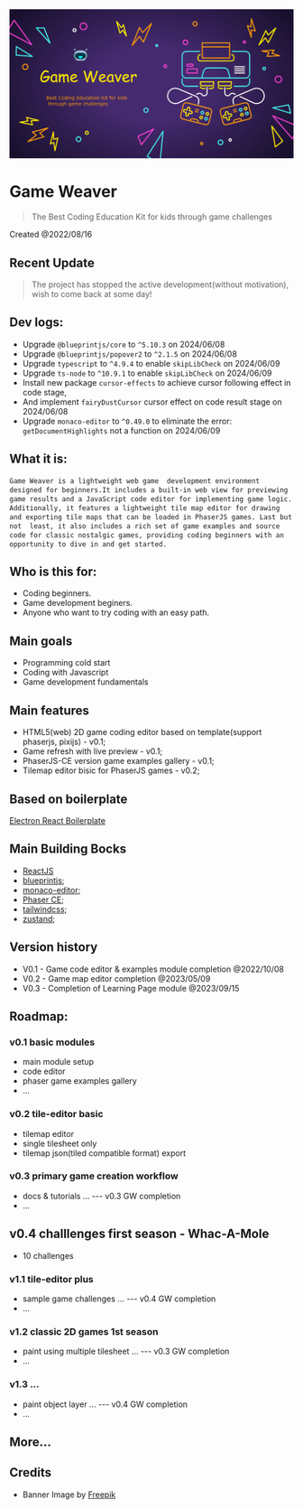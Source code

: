 <img src="./assets/gw_banner_2023_0526.png" />

# Game Weaver

> The Best Coding Education Kit for kids through game challenges

Created @2022/08/16

## Recent Update

> The project has stopped the active development(without motivation), wish to come back at some day!


## Dev logs:

- Upgrade `@blueprintjs/core` to `^5.10.3` on 2024/06/08
- Upgrade `@blueprintjs/popover2` to `^2.1.5` on 2024/06/08
- Upgrade `typescript` to `^4.9.4` to enable `skipLibCheck` on 2024/06/09
- Upgrade `ts-node` to `^10.9.1` to enable `skipLibCheck` on 2024/06/09
- Install new package `cursor-effects` to achieve cursor following effect in code stage,
- And implement `fairyDustCursor` cursor effect on code result stage on 2024/06/08
- Upgrade `monaco-editor` to `^0.49.0` to eliminate the error: `getDocumentHighlights` not a function on 2024/06/09 


## What it is:

```
Game Weaver is a lightweight web game  development environment designed for beginners.It includes a built-in web view for previewing game results and a JavaScript code editor for implementing game logic. Additionally, it features a lightweight tile map editor for drawing and exporting tile maps that can be loaded in PhaserJS games. Last but not  least, it also includes a rich set of game examples and source code for classic nostalgic games, providing coding beginners with an opportunity to dive in and get started.
```

## Who is this for:

- Coding beginners.
- Game development beginers.
- Anyone who want to try coding with an easy path.


## Main goals

- Programming cold start
- Coding with Javascript
- Game development fundamentals

## Main features

- HTML5(web) 2D game coding editor based on template(support phaserjs, pixijs) - v0.1;
- Game refresh with live preview - v0.1;
- PhaserJS-CE version game examples gallery - v0.1;
- Tilemap editor bisic for PhaserJS games - v0.2;

## Based on boilerplate

[Electron React Boilerplate](https://github.com/electron-react-boilerplate/electron-react-boilerplate)

## Main Building Bocks

- [ReactJS](https://reactjs.org/)
- [blueprintjs](https://blueprintjs.com/);
- [monaco-editor](https://microsoft.github.io/monaco-editor/);
- [Phaser CE](https://github.com/photonstorm/phaser-ce);
- [tailwindcss](https://tailwindcss.com/);
- [zustand](https://github.com/pmndrs/zustand);

## Version history

- V0.1 - Game code editor & examples module completion @2022/10/08
- V0.2 - Game map editor completion @2023/05/09
- V0.3 - Completion of Learning Page module @2023/09/15

## Roadmap:

### v0.1 basic modules

- main module setup
- code editor
- phaser game examples gallery
- ...

### v0.2 tile-editor basic

- tilemap editor
- single tilesheet only
- tilemap json(tiled compatible format) export

### v0.3 primary game creation workflow

- docs & tutorials ... --- v0.3 GW completion
- ...

## v0.4 challlenges first season - Whac-A-Mole

- 10 challenges

### v1.1 tile-editor plus

- sample game challenges ... --- v0.4 GW completion
- ...

### v1.2 classic 2D games 1st season

- paint using multiple tilesheet ... --- v0.3 GW completion
- ...


### v1.3 ...

- paint object layer ... --- v0.4 GW completion
- ...

## More...

## Credits

- Banner Image by <a href="https://www.freepik.com/free-vector/flat-neon-gaming-landing-page-template_33809377.htm#&position=4&from_view=collections">Freepik</a>
